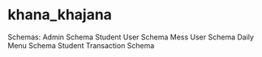 # khana_khajana

Schemas:
Admin Schema
Student User Schema
Mess User Schema
Daily Menu Schema
Student Transaction Schema
